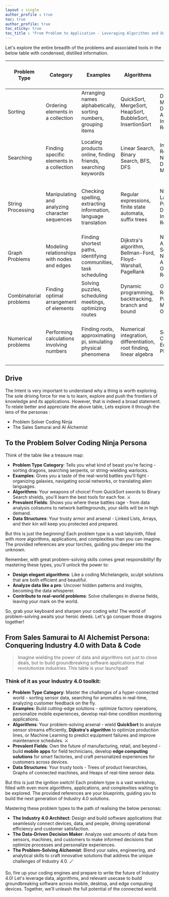 ```yaml
---
layout : single
author_profile : true
toc: true
author_profile: true
toc_sticky: true
toc_title : "From Problem to Application - Leveraging Algorithms and Data Structures"
---
```

  
Let's explore the entire breadth of the problems and associated tools in the below table with condensed, distilled information.
  
  
| Problem Type          | Category                                     | Examples                                                          | Algorithms                                                        | Prevalent Fields                                               | Widely Used Data Structures                                       | Less Frequently Used Data Structures                             |
|------------------------|----------------------------------------------|-------------------------------------------------------------------|-------------------------------------------------------------------|-----------------------------------------------------------------|-----------------------------------------------------------------|-----------------------------------------------------------------|
| Sorting                | Ordering elements in a collection            | Arranging names alphabetically, sorting numbers, grouping items   | QuickSort, MergeSort, HeapSort, BubbleSort, InsertionSort          | Database Management, Data Analysis, Information Retrieval      | Arrays, Linked Lists, Trees, Heaps, Stacks, Queues              | Skip Lists, Cartesian Trees, Van Emde Boas Trees                 |
| Searching              | Finding specific elements in a collection   | Locating products online, finding friends, searching keywords     | Linear Search, Binary Search, BFS, DFS                             | Information Retrieval, Networking, Database Management         | Arrays, Trees, Hash Tables, Graphs, Stacks, Queues              | Exponential Search, Interpolation Search, Fibonacci Heaps       |
| String Processing      | Manipulating and analyzing character sequences| Checking spelling, extracting information, language translation  | Regular expressions, finite state automata, suffix trees           | Natural Language Processing, Data Mining, Information Retrieval | Arrays, Strings, Hash Tables, Trees, Graphs, Stacks, Queues      | Rope Data Structure, Suffix Arrays, Trie, Patricia Tries         |
| Graph Problems         | Modeling relationships with nodes and edges | Finding shortest paths, identifying communities, task scheduling  | Dijkstra's algorithm, Bellman-Ford, Floyd-Warshall, PageRank       | Network Analysis, Social Network Analysis, Operations Research | Graphs, Heaps, Priority Queues, Arrays, Stacks, Queues            | Fibonacci Heaps, Binary Indexed Trees (Fenwick Trees), Treaps   |
| Combinatorial problems | Finding optimal arrangement of elements      | Solving puzzles, scheduling meetings, optimizing routes           | Dynamic programming, backtracking, branch and bound               | Operations Research, Project Management, Optimization         | Arrays, Lists, Trees, Graphs, Stacks, Queues                     | Bloom Filter, HyperLogLog, Quad Trees, Binary Decision Diagrams  |
| Numerical problems     | Performing calculations involving numbers    | Finding roots, approximating pi, simulating physical phenomena    | Numerical integration, differentiation, root finding, linear algebra| Scientific Computing, Engineering, Physics                      | Arrays, Matrices, Linked Lists, Trees, Stacks, Queues            | Interval Trees, Z-Order Curve, Balanced Trees, Wavelet Trees     |
  
## Drive  
The Intent is very important to understand why a thing is worth exploring. The sole driving force for me is to learn, explore and push the frontiers of knowledge and its applications. However, that is indeed a broad statement. To relate better and appreciate the above table, Lets explore it through the lens of the personas : 
- Problem Solver Coding Ninja
- The Sales Samurai and AI Alchemist

## To the Problem Solver Coding Ninja Persona 
  
Think of the table like a treasure map:

- **Problem Type Category**: Tells you what kind of beast you're facing - sorting dragons, searching serpents, or string-wielding warlocks.
- **Examples**: Gives you a taste of the real-world battles you'll fight - organizing galaxies, navigating social networks, or translating alien languages.
- **Algorithms**: Your weapons of choice! From QuickSort swords to Binary Search shields, you'll learn the best tools for each foe. ⚔️️
- **Prevalent Fields**: Shows you where these battles rage - from data analysis coliseums to network battlegrounds, your skills will be in high demand.
- **Data Structures**: Your trusty armor and arsenal - Linked Lists, Arrays, and their kin will keep you protected and prepared. ️
  
But this is just the beginning! Each problem type is a vast labyrinth, filled with more algorithms, applications, and complexities than you can imagine.  The provided references are your torches, guiding you deeper into the unknown.  
  
Remember, with great problem-solving skills comes great responsibility! By mastering these types, you'll unlock the power to:

- **Design elegant algorithms**: Like a coding Michelangelo, sculpt solutions that are both efficient and beautiful.
- **Analyze data like a pro**: Uncover hidden patterns and insights, becoming the data whisperer.
- **Contribute to real-world problems**: Solve challenges in diverse fields, leaving your mark on the world.  
  
So, grab your keyboard and sharpen your coding wits! The world of problem-solving awaits your heroic deeds. Let's go conquer those dragons together!  

## From Sales Samurai to AI Alchemist Persona: Conquering Industry 4.0 with Data & Code

 >Imagine wielding the power of data and algorithms not just to close deals, but to build groundbreaking software applications that revolutionize industries. This table is your launchpad!


### Think of it as your Industry 4.0 toolkit:

- **Problem Type Category**: Master the challenges of a hyper-connected world - sorting sensor data, searching for anomalies in real-time, analyzing customer feedback on the fly.
- **Examples**: Build cutting-edge solutions - optimize factory operations, personalize mobile experiences, develop real-time condition monitoring applications.
- **Algorithms**: Your problem-solving arsenal - wield **QuickSort** to analyze sensor streams efficiently, **Dijkstra's algorithm** to optimize production lines, or Machine Learning to predict equipment failures and improve maintenance schedules. ⚔️️
- **Prevalent Fields**: Own the future of manufacturing, retail, and beyond - build **mobile apps** for field technicians, develop **edge computing solutions** for smart factories, and craft personalized experiences for customers across devices.
- **Data Structures**: Your trusty tools - Trees of product hierarchies, Graphs of connected machines, and Heaps of real-time sensor data. ️ 
 
 But this is just the ignition switch! Each problem type is a vast workshop, filled with even more algorithms, applications, and complexities waiting to be explored. The provided references are your blueprints, guiding you to build the next generation of Industry 4.0 solutions.

 Mastering these problem types to the path of realising the below personas:

- **The Industry 4.0 Architect**: Design and build software applications that seamlessly connect devices, data, and people, driving operational efficiency and customer satisfaction. ️
- **The Data-Driven Decision Maker**: Analyze vast amounts of data from sensors, machines, and customers to make informed decisions that optimize processes and personalize experiences.
- **The Problem-Solving Alchemist**: Blend your sales, engineering, and analytical skills to craft innovative solutions that address the unique challenges of Industry 4.0. 🪄  
  
So, fire up your coding engines and prepare to write the future of Industry 4.0! Let's leverage data, algorithms, and relevant usecase to build groundbreaking software across mobile, desktop, and edge computing devices. Together, we'll unleash the full potential of the connected world.